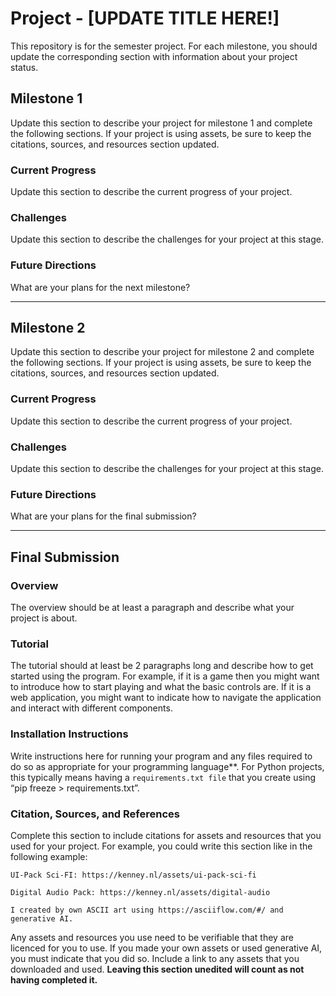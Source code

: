 # Project - [UPDATE TITLE HERE!]

This repository is for the semester project. For each milestone, you should update the corresponding
section with information about your project status. 

## Milestone 1

Update this section to describe your project for milestone 1 and complete the following sections. If your project is
using assets, be sure to keep the citations, sources, and resources section updated.

### Current Progress

Update this section to describe the current progress of your project.

### Challenges

Update this section to describe the challenges for your project at this stage.

### Future Directions

What are your plans for the next milestone?

---

## Milestone 2

Update this section to describe your project for milestone 2 and complete the following sections. If your project is
using assets, be sure to keep the citations, sources, and resources section updated.

### Current Progress

Update this section to describe the current progress of your project.

### Challenges

Update this section to describe the challenges for your project at this stage.

### Future Directions

What are your plans for the final submission?

---

## Final Submission

### Overview

The overview should be at least a paragraph and describe what your project is about.

### Tutorial

The tutorial should at least be 2 paragraphs long and describe how to get started using the program. For example, if it
is a game then you might want to introduce how to start playing and what the basic controls are. If it is a web
application, you might want to indicate how to navigate the application and interact with different components.

### Installation Instructions

Write instructions here for running your program and any files required to do so as appropriate for your programming
language**. For Python projects, this typically means having a `requirements.txt file` that you create using
“pip freeze > requirements.txt”.

### Citation, Sources, and References

Complete this section to include citations for assets and resources that you used for your project. For example, you could
write this section like in the following example:

```
UI-Pack Sci-FI: https://kenney.nl/assets/ui-pack-sci-fi

Digital Audio Pack: https://kenney.nl/assets/digital-audio

I created by own ASCII art using https://asciiflow.com/#/ and generative AI.
```

Any assets and resources you use need to be verifiable that they are licenced for you to use. If you made your
own assets or used generative AI, you must indicate that you did so. Include a link to any assets that you
downloaded and used. **Leaving this section unedited will count as not having completed it.**
